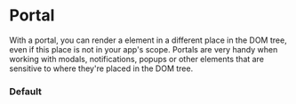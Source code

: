 # Portal

With a portal, you can render a element in a different place in the DOM tree,
even if this place is not in your app's scope. Portals are very handy when working
with modals, notifications, popups or other elements that are sensitive to where
they're placed in the DOM tree.

<Playground />

<Usage />

<Api />

<GlobalConfig />

<Examples />

### Default

<Example value="default" />

<LastModified />
